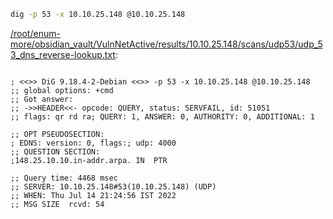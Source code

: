 ```bash
dig -p 53 -x 10.10.25.148 @10.10.25.148
```

[/root/enum-more/obsidian_vault/VulnNetActive/results/10.10.25.148/scans/udp53/udp_53_dns_reverse-lookup.txt](file:///root/enum-more/obsidian_vault/VulnNetActive/results/10.10.25.148/scans/udp53/udp_53_dns_reverse-lookup.txt):

```

; <<>> DiG 9.18.4-2-Debian <<>> -p 53 -x 10.10.25.148 @10.10.25.148
;; global options: +cmd
;; Got answer:
;; ->>HEADER<<- opcode: QUERY, status: SERVFAIL, id: 51051
;; flags: qr rd ra; QUERY: 1, ANSWER: 0, AUTHORITY: 0, ADDITIONAL: 1

;; OPT PSEUDOSECTION:
; EDNS: version: 0, flags:; udp: 4000
;; QUESTION SECTION:
;148.25.10.10.in-addr.arpa.	IN	PTR

;; Query time: 4468 msec
;; SERVER: 10.10.25.148#53(10.10.25.148) (UDP)
;; WHEN: Thu Jul 14 21:24:56 IST 2022
;; MSG SIZE  rcvd: 54



```
